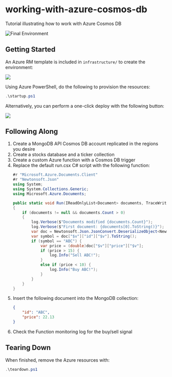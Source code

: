 # working-with-azure-cosmos-db

Tutorial illustrating how to work with Azure Cosmos DB

![Final Environment](https://user-images.githubusercontent.com/3911650/40856764-3b026130-6596-11e8-9cff-a39e35117397.png)

## Getting Started

An Azure RM template is included in `infrastructure/` to create the environment:

<a href="http://armviz.io/#/?load=https%3A%2F%2Fraw.githubusercontent.com%2Flrakai%2Fworking-with-azure-cosmos-db%2Fmaster%2Finfrastructure%2Farm-template.json">
    <img src="https://camo.githubusercontent.com/536ab4f9bc823c2e0ce72fb610aafda57d8c6c12/687474703a2f2f61726d76697a2e696f2f76697375616c697a65627574746f6e2e706e67" data-canonical-src="http://armviz.io/visualizebutton.png" style="max-width:100%;">
</a>

Using Azure PowerShell, do the following to provision the resources:

```ps1
.\startup.ps1
```

Alternatively, you can perform a one-click deploy with the following button:

<a href="https://portal.azure.com/#create/Microsoft.Template/uri/https%3A%2F%2Fraw.githubusercontent.com%2Flrakai%2Fworking-with-azure-cosmos-db%2Fmaster%2Finfrastructure%2Farm-template.json">
    <img src="https://camo.githubusercontent.com/9285dd3998997a0835869065bb15e5d500475034/687474703a2f2f617a7572656465706c6f792e6e65742f6465706c6f79627574746f6e2e706e67" data-canonical-src="http://azuredeploy.net/deploybutton.png" style="max-width:100%;">
</a>

## Following Along

1. Create a MongoDB API Cosmos DB account replicated in the regions you desire
1. Create a stocks database and a ticker collection
1. Create a custom Azure function with a Cosmos DB trigger
1. Replace the default run.csx C# script with the following function:
    ```csharp
    #r "Microsoft.Azure.Documents.Client"
    #r "Newtonsoft.Json"
    using System;
    using System.Collections.Generic;
    using Microsoft.Azure.Documents;

    public static void Run(IReadOnlyList<Document> documents, TraceWriter log)
    {
        if (documents != null && documents.Count > 0)
        {
            log.Verbose($"Documents modified {documents.Count}");
            log.Verbose($"First document: {documents[0].ToString()}");
            var doc = Newtonsoft.Json.JsonConvert.DeserializeObject<Newtonsoft.Json.Linq.JObject>(documents[0].ToString());
            var symbol = doc["$v"]["id"]["$v"].ToString();
            if (symbol == "ABC") {
                var price = (double)doc["$v"]["price"]["$v"];
                if (price > 15) {
                    log.Info("Sell ABC!");
                }
                else if (price < 10) {
                    log.Info("Buy ABC!");
                }
            }
        }
    }
    ```
1. Insert the following document into the MongoDB collection:
    ```json
    {
        "id": "ABC",
        "price": 22.13
    }
    ```
1. Check the Function monitoring log for the buy/sell signal

## Tearing Down

When finished, remove the Azure resources with:

```ps1
.\teardown.ps1
```